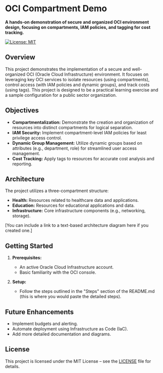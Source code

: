 # OCI Compartment Demo

**A hands-on demonstration of secure and organized OCI environment design, focusing on compartments, IAM policies, and tagging for cost tracking.**

[![License: MIT](https://img.shields.io/github/license/leswlk/oci-compartment-demo.svg)](https://github.com/leswlk/oci-compartment-demo)

## Overview

This project demonstrates the implementation of a secure and well-organized OCI (Oracle Cloud Infrastructure) environment. It focuses on leveraging key OCI services to isolate resources (using compartments), control access (with IAM policies and dynamic groups), and track costs (using tags). This project is designed to be a practical learning exercise and a sample configuration for a public sector organization.

## Objectives

*   **Compartmentalization:** Demonstrate the creation and organization of resources into distinct compartments for logical separation.
*   **IAM Security:** Implement compartment-level IAM policies for least privilege access control.
*   **Dynamic Group Management:** Utilize dynamic groups based on attributes (e.g., department, role) for streamlined user access management.
*   **Cost Tracking:** Apply tags to resources for accurate cost analysis and reporting.

## Architecture

The project utilizes a three-compartment structure:

*   **Health:**  Resources related to healthcare data and applications.
*   **Education:** Resources for educational applications and data.
*   **Infrastructure:** Core infrastructure components (e.g., networking, storage).

[You can include a link to a text-based architecture diagram here if you created one.]

## Getting Started

1.  **Prerequisites:**
    *   An active Oracle Cloud Infrastructure account.
    *   Basic familiarity with the OCI console.

2.  **Setup:**
    *   Follow the steps outlined in the "Steps" section of the README.md (this is where you would paste the detailed steps).

## Future Enhancements

*   Implement budgets and alerting.
*   Automate deployment using Infrastructure as Code (IaC).
*   Add more detailed documentation and diagrams.

## License

This project is licensed under the MIT License – see the [LICENSE](LICENSE) file for details.

